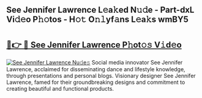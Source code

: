 ## See Jennifer Lawrence L𝚎a𝚔ed N𝚞𝚍e - Part-dxL Vi𝚍𝚎o P𝚑𝚘tos - H𝚘𝚝 O𝚗𝚕yf𝚊ns L𝚎a𝚔s wmBY5

# <h2><a href="http://kfddbc.oniu.top/?m=See+Jennifer+Lawrence">🔗👉 🔴 See Jennifer Lawrence P𝚑ot𝚘𝚜 V𝚒d𝚎o</a></h2>

[![See Jennifer Lawrence Nu𝚍e𝚜](https://i.imgur.com/0qMVB7G.gif)](http://kfddbc.oniu.top/?m=See+Jennifer+Lawrence)
Social media innovator See Jennifer Lawrence, acclaimed for disseminating dance and lifestyle knowledge, through presentations and personal blogs. Visionary designer See Jennifer Lawrence, famed for their groundbreaking designs and commitment to creating beautiful and functional products.  
